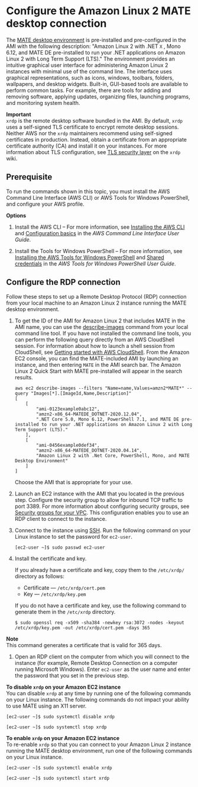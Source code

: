 # Configure the Amazon Linux 2 MATE desktop connection<a name="amazon-linux-ami-mate"></a>

The [MATE desktop environment](https://mate-desktop.org/) is pre\-installed and pre\-configured in the AMI with the following description: "Amazon Linux 2 with \.NET `X` , Mono 6\.12, and MATE DE pre\-installed to run your \.NET applications on Amazon Linux 2 with Long Term Support \(LTS\)\." The environment provides an intuitive graphical user interface for administering Amazon Linux 2 instances with minimal use of the command line\. The interface uses graphical representations, such as icons, windows, toolbars, folders, wallpapers, and desktop widgets\. Built\-in, GUI\-based tools are available to perform common tasks\. For example, there are tools for adding and removing software, applying updates, organizing files, launching programs, and monitoring system health\.

**Important**  
`xrdp` is the remote desktop software bundled in the AMI\. By default, `xrdp` uses a self\-signed TLS certificate to encrypt remote desktop sessions\. Neither AWS nor the `xrdp` maintainers recommend using self\-signed certificates in production\. Instead, obtain a certificate from an appropriate certificate authority \(CA\) and install it on your instances\. For more information about TLS configuration, see [TLS security layer](https://github.com/neutrinolabs/xrdp/wiki/TLS-security-layer) on the `xrdp` wiki\.

## Prerequisite<a name="al2-mate-configure-prerequisite"></a>

To run the commands shown in this topic, you must install the AWS Command Line Interface \(AWS CLI\) or AWS Tools for Windows PowerShell, and configure your AWS profile\.

**Options**

1. Install the AWS CLI – For more information, see [Installing the AWS CLI](https://docs.aws.amazon.com/cli/latest/userguide/cli-chap-getting-set-up.html) and [Configuration basics](https://docs.aws.amazon.com/cli/latest/userguide/cli-configure-quickstart.html) in the *AWS Command Line Interface User Guide*\.

1. Install the Tools for Windows PowerShell – For more information, see [Installing the AWS Tools for Windows PowerShell](https://docs.aws.amazon.com/powershell/latest/userguide/pstools-getting-set-up.html) and [Shared credentials](https://docs.aws.amazon.com/powershell/latest/userguide/shared-credentials-in-aws-powershell.html) in the *AWS Tools for Windows PowerShell User Guide*\.

## Configure the RDP connection<a name="al2-mate-configure-connection"></a>

Follow these steps to set up a Remote Desktop Protocol \(RDP\) connection from your local machine to an Amazon Linux 2 instance running the MATE desktop environment\.

1. To get the ID of the AMI for Amazon Linux 2 that includes MATE in the AMI name, you can use the [describe\-images](https://awscli.amazonaws.com/v2/documentation/api/latest/reference/ec2/describe-images.html) command from your local command line tool\. If you have not installed the command line tools, you can perform the following query directly from an AWS CloudShell session\. For information about how to launch a shell session from CloudShell, see [Getting started with AWS CloudShell](https://docs.aws.amazon.com/cloudshell/latest/userguide/getting-started.html)\. From the Amazon EC2 console, you can find the MATE\-included AMI by launching an instance, and then entering `MATE` in the AMI search bar\. The Amazon Linux 2 Quick Start with MATE pre\-installed will appear in the search results\.

   ```
   aws ec2 describe-images --filters "Name=name,Values=amzn2*MATE*" --query "Images[*].[ImageId,Name,Description]"
   [
       [
           "ami-0123example0abc12",
           "amzn2-x86_64-MATEDE_DOTNET-2020.12.04",
           ".NET Core 5.0, Mono 6.12, PowerShell 7.1, and MATE DE pre-installed to run your .NET applications on Amazon Linux 2 with Long Term Support (LTS)."
       ],
       [
           "ami-0456example0def34",
           "amzn2-x86_64-MATEDE_DOTNET-2020.04.14",
           "Amazon Linux 2 with .Net Core, PowerShell, Mono, and MATE Desktop Environment"
       ]
   ]
   ```

   Choose the AMI that is appropriate for your use\.

1. Launch an EC2 instance with the AMI that you located in the previous step\. Configure the security group to allow for inbound TCP traffic to port 3389\. For more information about configuring security groups, see [Security groups for your VPC](https://docs.aws.amazon.com/vpc/latest/userguide/VPC_SecurityGroups.html)\. This configuration enables you to use an RDP client to connect to the instance\.

1. Connect to the instance using [SSH](https://docs.aws.amazon.com/AWSEC2/latest/UserGuide/AccessingInstancesLinux.html)\. Run the following command on your Linux instance to set the password for `ec2-user`\.

   ```
   [ec2-user ~]$ sudo passwd ec2-user
   ```

1. Install the certificate and key\.

   If you already have a certificate and key, copy them to the `/etc/xrdp/` directory as follows:
   + Certificate — `/etc/xrdp/cert.pem`
   + Key — `/etc/xrdp/key.pem`

   If you do not have a certificate and key, use the following command to generate them in the `/etc/xrdp` directory\.

   ```
   $ sudo openssl req -x509 -sha384 -newkey rsa:3072 -nodes -keyout /etc/xrdp/key.pem -out /etc/xrdp/cert.pem -days 365
   ```
**Note**  
This command generates a certificate that is valid for 365 days\.

1. Open an RDP client on the computer from which you will connect to the instance \(for example, Remote Desktop Connection on a computer running Microsoft Windows\)\. Enter `ec2-user` as the user name and enter the password that you set in the previous step\.

**To disable `xrdp` on your Amazon EC2 instance**  
You can disable `xrdp` at any time by running one of the following commands on your Linux instance\. The following commands do not impact your ability to use MATE using an X11 server\.

```
[ec2-user ~]$ sudo systemctl disable xrdp
```

```
[ec2-user ~]$ sudo systemctl stop xrdp
```

**To enable `xrdp` on your Amazon EC2 instance**  
To re\-enable `xrdp` so that you can connect to your Amazon Linux 2 instance running the MATE desktop environment, run one of the following commands on your Linux instance\.

```
[ec2-user ~]$ sudo systemctl enable xrdp
```

```
[ec2-user ~]$ sudo systemctl start xrdp
```